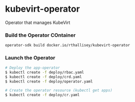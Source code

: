 # kubevirt-operator
Operator that manages KubeVirt

### Build the Operator COntainer
```bash
operator-sdk build docker.io/rthallisey/kubevirt-operator
```

### Launch the Operator
```bash
# Deploy the app-operator
$ kubectl create -f deploy/rbac.yaml
$ kubectl create -f deploy/crd.yaml
$ kubectl create -f deploy/operator.yaml

# Create the operator resource (kubectl get apps)
$ kubectl create -f deploy/cr.yaml
```
